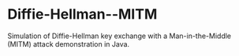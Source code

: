 # Diffie-Hellman--MITM
Simulation of Diffie-Hellman key exchange with a Man-in-the-Middle (MITM) attack demonstration in Java.
